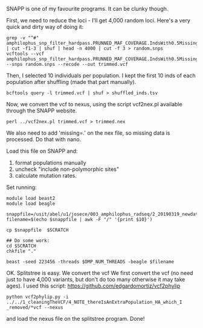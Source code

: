SNAPP is one of my favourite programs. It can be clunky though.

First, we need to reduce the loci - I'll get 4,000 random loci. Here's a very quick and dirty way of doing it:
```
grep -v "^#" amphilophus_snp_filter_hardpass.PRUNNED_MAF_COVERAGE.IndsWith0.5MissingnessRemoved.vcf | cut -f1-3 | shuf | head -n 4000 | cut -f 3 > random.snps
vcftools --vcf amphilophus_snp_filter_hardpass.PRUNNED_MAF_COVERAGE.IndsWith0.5MissingnessRemoved.vcf  --snps random.snps --recode --out trimmed.vcf
```

Then, I selected 10 individuals per population.  I kept the first 10 inds of each population after shuffling (made that part manually).

```
bcftools query -l trimmed.vcf | shuf > shuffled_inds.tsv
```

Now, we convert the vcf to nexus, using the script vcf2nex.pl available through the SNAPP website.
```
perl ../vcf2nex.pl trimmed.vcf > trimmed.nex
```

We also need to add 'missing=.' on the nex file, so missing data is processed. Do that with nano.

Load this file on SNAPP and:
1) format populations manually
2) uncheck "include non-polymorphic sites"
3) calculate mutation rates.

Set running:
```
module load beast2
module load beagle

snappfile=/usit/abel/u1/josece/003_amphilophus_radseq/2_20190319_newdata/11_SNAPP/2_VCF_with_only4000snps_indsRemoved/trimmed.indsRemoved.xml
filename=$(echo $snappfile | awk -F "/" '{print $10}')

cp $snappfile  $SCRATCH

## Do some work:
cd $SCRATCH
chkfile "."

beast -seed 223456 -threads $OMP_NUM_THREADS -beagle $filename
```


OK. Splitstree is easy. We convert the vcf
We first convert the vcf (no need just to have 4,000 variants, but don't do too many otherwise it may take ages).
I used this script: https://github.com/edgardomortiz/vcf2phylip

```
python vcf2phylip.py -i ../../1_cleaningTheVCF/4_NOTE_thereIsAnExtraPopulation_HA_which_I _removed/*vcf --nexus
```
and load the nexus file on the splitstree program. Done!
